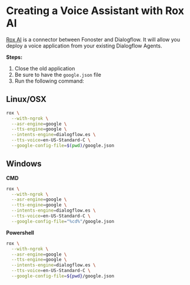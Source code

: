 # Creating a Voice Assistant with Rox AI

[Rox AI](https://github.com/fonoster/rox) is a connector between Fonoster and Dialogflow. It will allow you deploy a voice application from your existing Dialogflow Agents.

**Steps:**

1. Close the old application
2. Be sure to have the `google.json` file
3. Run the following command:

## Linux/OSX

```bash
rox \
  --with-ngrok \
  --asr-engine=google \
  --tts-engine=google \
  --intents-engine=dialogflow.es \
  --tts-voice=en-US-Standard-C \
  --google-config-file=$(pwd)/google.json
```

## Windows

**CMD**

```bash
rox \
  --with-ngrok \
  --asr-engine=google \
  --tts-engine=google \
  --intents-engine=dialogflow.es \
  --tts-voice=en-US-Standard-C \
  --google-config-file="%cd%"/google.json
```

**Powershell**

```bash
rox \
  --with-ngrok \
  --asr-engine=google \
  --tts-engine=google \
  --intents-engine=dialogflow.es \
  --tts-voice=en-US-Standard-C \
  --google-config-file=${pwd}/google.json
```

